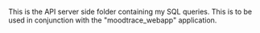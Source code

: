 This is the API server side folder containing my SQL queries. This is to be used in conjunction with the "moodtrace_webapp" application. 
